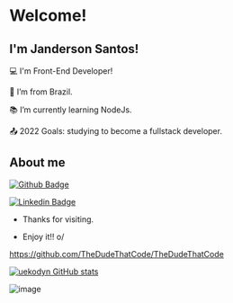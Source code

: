 # Welcome!


## I'm Janderson Santos!


:computer: I'm Front-End Developer!

:house_with_garden: I’m from Brazil.

:books: I’m currently learning NodeJs.

:outbox_tray: 2022 Goals: studying to become a fullstack developer.

 

## About me

[![Github Badge](https://img.shields.io/badge/-Github-000?style=flat-square&logo=Github&logoColor=white&link=LINK_GIT)](https://github.com/uekodyn)

[![Linkedin Badge](https://img.shields.io/badge/-LinkedIn-blue?style=flat-square&logo=Linkedin&logoColor=white&link=https://www.linkedin.com/in/janderson-santos-03792b187/)](https://www.linkedin.com/in/janderson-santos-03792b187/)

- Thanks for visiting.

- Enjoy it!! o/

https://github.com/TheDudeThatCode/TheDudeThatCode

[![uekodyn GitHub stats](https://github-readme-stats.vercel.app/api?username=uekodyn)](https://github.com/uekodyn/github-readme-stats)

![image](https://github-readme-stats.vercel.app/api/top-langs/?username={uekodyn})

